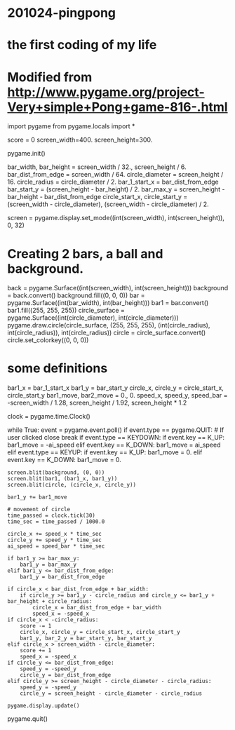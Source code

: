 # 201024-pingpong
# the first coding of my life
# Modified from http://www.pygame.org/project-Very+simple+Pong+game-816-.html
import pygame
from pygame.locals import *

score = 0
screen_width=400.
screen_height=300.

pygame.init()

bar_width, bar_height = screen_width / 32., screen_height / 6.
bar_dist_from_edge = screen_width / 64.
circle_diameter = screen_height / 16.
circle_radius = circle_diameter / 2.
bar_1_start_x = bar_dist_from_edge
bar_start_y = (screen_height - bar_height) / 2.
bar_max_y = screen_height - bar_height - bar_dist_from_edge
circle_start_x, circle_start_y = (screen_width - circle_diameter), (screen_width - circle_diameter) / 2.

screen = pygame.display.set_mode((int(screen_width), int(screen_height)), 0, 32)

# Creating 2 bars, a ball and background.
back = pygame.Surface((int(screen_width), int(screen_height)))
background = back.convert()
background.fill((0, 0, 0))
bar = pygame.Surface((int(bar_width), int(bar_height)))
bar1 = bar.convert()
bar1.fill((255, 255, 255))
circle_surface = pygame.Surface((int(circle_diameter), int(circle_diameter)))
pygame.draw.circle(circle_surface, (255, 255, 255), (int(circle_radius), int(circle_radius)), int(circle_radius))
circle = circle_surface.convert()
circle.set_colorkey((0, 0, 0))

# some definitions
bar1_x = bar_1_start_x
bar1_y = bar_start_y
circle_x, circle_y = circle_start_x, circle_start_y
bar1_move, bar2_move = 0., 0.
speed_x, speed_y, speed_bar = -screen_width / 1.28, screen_height / 1.92, screen_height * 1.2

clock = pygame.time.Clock()

while True:
    event = pygame.event.poll()
    if event.type == pygame.QUIT:  # If user clicked close
        break
    if event.type == KEYDOWN:
        if event.key == K_UP:
            bar1_move = -ai_speed
        elif event.key == K_DOWN:
            bar1_move = ai_speed
    elif event.type == KEYUP:
        if event.key == K_UP:
            bar1_move = 0.
        elif event.key == K_DOWN:
            bar1_move = 0.

    screen.blit(background, (0, 0))
    screen.blit(bar1, (bar1_x, bar1_y))
    screen.blit(circle, (circle_x, circle_y))

    bar1_y += bar1_move

    # movement of circle
    time_passed = clock.tick(30)
    time_sec = time_passed / 1000.0

    circle_x += speed_x * time_sec
    circle_y += speed_y * time_sec
    ai_speed = speed_bar * time_sec

    if bar1_y >= bar_max_y:
        bar1_y = bar_max_y
    elif bar1_y <= bar_dist_from_edge:
        bar1_y = bar_dist_from_edge

    if circle_x < bar_dist_from_edge + bar_width:
        if circle_y >= bar1_y - circle_radius and circle_y <= bar1_y + bar_height + circle_radius:
            circle_x = bar_dist_from_edge + bar_width
            speed_x = -speed_x
    if circle_x < -circle_radius:
        score -= 1
        circle_x, circle_y = circle_start_x, circle_start_y
        bar1_y, bar_2_y = bar_start_y, bar_start_y
    elif circle_x > screen_width - circle_diameter:
        score += 1
        speed_x = -speed_x
    if circle_y <= bar_dist_from_edge:
        speed_y = -speed_y
        circle_y = bar_dist_from_edge
    elif circle_y >= screen_height - circle_diameter - circle_radius:
        speed_y = -speed_y
        circle_y = screen_height - circle_diameter - circle_radius

    pygame.display.update()

pygame.quit()
